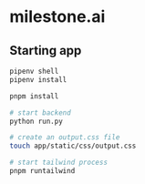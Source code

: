 # milestone.ai

## Starting app

```bash
pipenv shell
pipenv install

pnpm install

# start backend
python run.py

# create an output.css file
touch app/static/css/output.css

# start tailwind process
pnpm runtailwind
```

